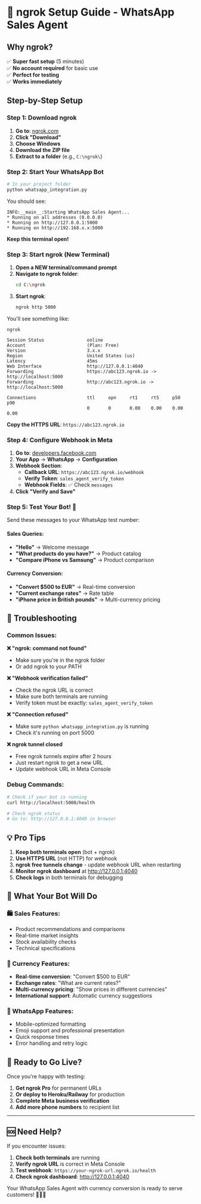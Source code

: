 # 🚀 ngrok Setup Guide - WhatsApp Sales Agent

## Why ngrok?
✅ **Super fast setup** (5 minutes)  
✅ **No account required** for basic use  
✅ **Perfect for testing**  
✅ **Works immediately**  

## Step-by-Step Setup

### Step 1: Download ngrok
1. **Go to**: [ngrok.com](https://ngrok.com)
2. **Click "Download"**
3. **Choose Windows**
4. **Download the ZIP file**
5. **Extract to a folder** (e.g., `C:\ngrok\`)

### Step 2: Start Your WhatsApp Bot
```bash
# In your project folder
python whatsapp_integration.py
```

You should see:
```
INFO:__main__:Starting WhatsApp Sales Agent...
* Running on all addresses (0.0.0.0)
* Running on http://127.0.0.1:5000
* Running on http://192.168.x.x:5000
```

**Keep this terminal open!**

### Step 3: Start ngrok (New Terminal)
1. **Open a NEW terminal/command prompt**
2. **Navigate to ngrok folder**:
   ```bash
   cd C:\ngrok
   ```
3. **Start ngrok**:
   ```bash
   ngrok http 5000
   ```

You'll see something like:
```
ngrok                                                          

Session Status                online
Account                       (Plan: Free)
Version                       3.x.x
Region                        United States (us)
Latency                       45ms
Web Interface                 http://127.0.0.1:4040
Forwarding                    https://abc123.ngrok.io -> http://localhost:5000
Forwarding                    http://abc123.ngrok.io -> http://localhost:5000

Connections                   ttl     opn     rt1     rt5     p50     p90
                              0       0       0.00    0.00    0.00    0.00
```

**Copy the HTTPS URL**: `https://abc123.ngrok.io`

### Step 4: Configure Webhook in Meta
1. **Go to**: [developers.facebook.com](https://developers.facebook.com)
2. **Your App** → **WhatsApp** → **Configuration**
3. **Webhook Section**:
   - **Callback URL**: `https://abc123.ngrok.io/webhook`
   - **Verify Token**: `sales_agent_verify_token`
   - **Webhook Fields**: ✅ Check `messages`
4. **Click "Verify and Save"**

### Step 5: Test Your Bot! 🎉

Send these messages to your WhatsApp test number:

#### Sales Queries:
- **"Hello"** → Welcome message
- **"What products do you have?"** → Product catalog
- **"Compare iPhone vs Samsung"** → Product comparison

#### Currency Conversion:
- **"Convert $500 to EUR"** → Real-time conversion
- **"Current exchange rates"** → Rate table
- **"iPhone price in British pounds"** → Multi-currency pricing

## 🔧 Troubleshooting

### Common Issues:

**❌ "ngrok: command not found"**
- Make sure you're in the ngrok folder
- Or add ngrok to your PATH

**❌ "Webhook verification failed"**
- Check the ngrok URL is correct
- Make sure both terminals are running
- Verify token must be exactly: `sales_agent_verify_token`

**❌ "Connection refused"**
- Make sure `python whatsapp_integration.py` is running
- Check it's running on port 5000

**❌ ngrok tunnel closed**
- Free ngrok tunnels expire after 2 hours
- Just restart ngrok to get a new URL
- Update webhook URL in Meta Console

### Debug Commands:
```bash
# Check if your bot is running
curl http://localhost:5000/health

# Check ngrok status
# Go to: http://127.0.0.1:4040 in browser
```

## 💡 Pro Tips

1. **Keep both terminals open** (bot + ngrok)
2. **Use HTTPS URL** (not HTTP) for webhook
3. **ngrok free tunnels change** - update webhook URL when restarting
4. **Monitor ngrok dashboard** at http://127.0.0.1:4040
5. **Check logs** in both terminals for debugging

## 🎯 What Your Bot Will Do

### 🛍️ Sales Features:
- Product recommendations and comparisons
- Real-time market insights
- Stock availability checks
- Technical specifications

### 💱 Currency Features:
- **Real-time conversion**: "Convert $500 to EUR"
- **Exchange rates**: "What are current rates?"
- **Multi-currency pricing**: "Show prices in different currencies"
- **International support**: Automatic currency suggestions

### 📱 WhatsApp Features:
- Mobile-optimized formatting
- Emoji support and professional presentation
- Quick response times
- Error handling and retry logic

## 🚀 Ready to Go Live?

Once you're happy with testing:
1. **Get ngrok Pro** for permanent URLs
2. **Or deploy to Heroku/Railway** for production
3. **Complete Meta business verification**
4. **Add more phone numbers** to recipient list

---

## 🆘 Need Help?

If you encounter issues:
1. **Check both terminals** are running
2. **Verify ngrok URL** is correct in Meta Console
3. **Test webhook**: `https://your-ngrok-url.ngrok.io/health`
4. **Check ngrok dashboard**: http://127.0.0.1:4040

Your WhatsApp Sales Agent with currency conversion is ready to serve customers! 🎉📱💱
